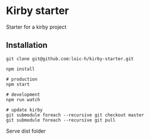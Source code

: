 # Kirby starter
Starter for a kirby project

## Installation

```
git clone git@github.com:loic-h/kirby-starter.git

npm install

# production
npm start

# development
npm run watch

# update kirby
git submodule foreach --recursive git checkout master
git submodule foreach --recursive git pull
```
Serve dist folder
